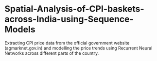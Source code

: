 # Spatial-Analysis-of-CPI-baskets-across-India-using-Sequence-Models
Extracting CPI price data from the official government website (agmarknet.gov.in) and modelling the price trends using Recurrent Neural Networks across different parts of the country.
